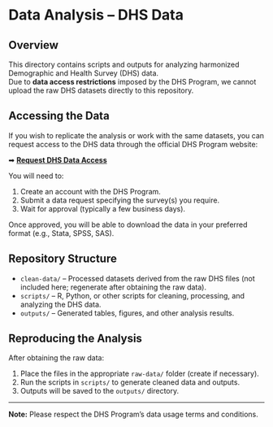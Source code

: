 # Data Analysis – DHS Data

## Overview
This directory contains scripts and outputs for analyzing harmonized Demographic and Health Survey (DHS) data.  
Due to **data access restrictions** imposed by the DHS Program, we cannot upload the raw DHS datasets directly to this repository.

## Accessing the Data
If you wish to replicate the analysis or work with the same datasets, you can request access to the DHS data through the official DHS Program website:

➡ **[Request DHS Data Access](https://dhsprogram.com/data/)**

You will need to:
1. Create an account with the DHS Program.
2. Submit a data request specifying the survey(s) you require.
3. Wait for approval (typically a few business days).

Once approved, you will be able to download the data in your preferred format (e.g., Stata, SPSS, SAS).

## Repository Structure
- `clean-data/` – Processed datasets derived from the raw DHS files (not included here; regenerate after obtaining the raw data).
- `scripts/` – R, Python, or other scripts for cleaning, processing, and analyzing the DHS data.
- `outputs/` – Generated tables, figures, and other analysis results.

## Reproducing the Analysis
After obtaining the raw data:
1. Place the files in the appropriate `raw-data/` folder (create if necessary).
2. Run the scripts in `scripts/` to generate cleaned data and outputs.
3. Outputs will be saved to the `outputs/` directory.

---

**Note:** Please respect the DHS Program’s data usage terms and conditions.
